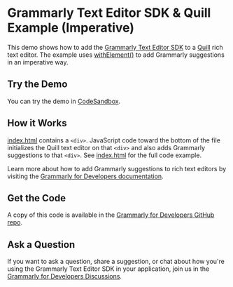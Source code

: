 # Grammarly Text Editor SDK & Quill Example (Imperative)

This demo shows how to add the [Grammarly Text Editor SDK](https://developer.grammarly.com/) to a [Quill](https://quilljs.com/) rich text editor. The example uses [withElement()](https://developer.grammarly.com/docs/api/editor-sdk/editorsdk#withelement) to add Grammarly suggestions in an imperative way.

## Try the Demo

You can try the demo in [CodeSandbox](https://codesandbox.io/s/github/grammarly/grammarly-for-developers/tree/main/examples/editor-sdk-quill-imperative?file=/public/index.html).

## How it Works

[index.html](./public/index.html) contains a `<div>`. JavaScript code toward the bottom of the file initializes the Quill text editor on that `<div>` and also adds Grammarly suggestions to that `<div>`. See [index.html](./public/index.html) for the full code example.

Learn more about how to add Grammarly suggestions to rich text editors by visiting the [Grammarly for Developers documentation](https://developer.grammarly.com/docs/#supported-text-editors).

## Get the Code

A copy of this code is available in the [Grammarly for Developers GitHub repo](https://github.com/grammarly/grammarly-for-developers/tree/main/examples/editor-sdk-quill-imperative).

## Ask a Question

If you want to ask a question, share a suggestion, or chat about how you're using the Grammarly Text Editor SDK in your application, join us in the [Grammarly for Developers Discussions](https://github.com/grammarly/grammarly-for-developers/discussions).
